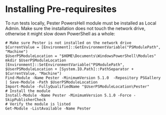 	
# Installing Pre-requiresites
To run tests locally, Pester PowersHell module must be installed as Local Admin. 
Make sure the installation does not touch the network drive, otherwise it might slow down PowerShell as a whole:
```
# Make sure Pester is not installed on the network drive
$CurrentValue = [Environment]::GetEnvironmentVariable("PSModulePath", "Machine")
$UserPSModuleLocation = "$HOME\Documents\WindowsPowerShell\Modules"
mkdir $UserPSModuleLocation
[Environment]::SetEnvironmentVariable("PSModulePath", $UserPSModuleLocation + [System.IO.Path]::PathSeparator + $CurrentValue, "Machine")
Find-Module -Name Pester -MinimumVersion 5.1.0  -Repository PSGallery | Save-Module -Path $UserPSModuleLocation
Import-Module -FullyQualifiedName "$UserPSModuleLocation\Pester"
# Install the module
Install-Module -Name Pester -MinimumVersion 5.1.0 -Force -SkipPublisherCheck
# Verify the module is listed
Get-Module -ListAvailable -Name Pester
```
